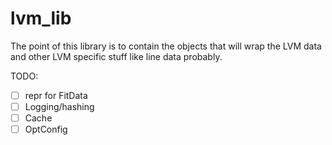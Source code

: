 # lvm_lib

The point of this library is to contain the objects that will wrap the LVM data and other LVM specific stuff like line data probably.

TODO:

- [ ] repr for FitData
- [ ] Logging/hashing
- [ ] Cache
- [ ] OptConfig
